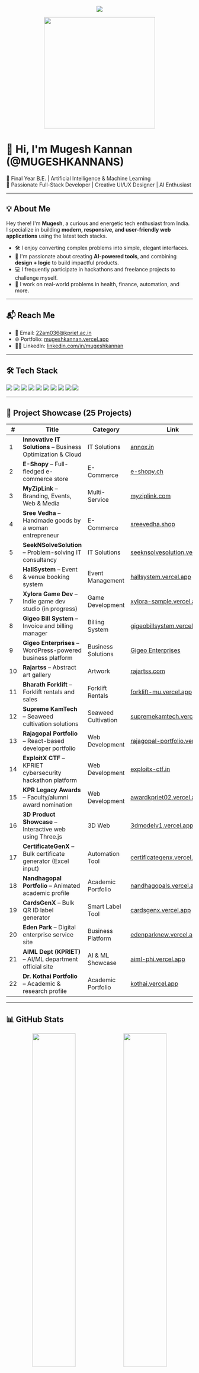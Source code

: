 <p align="center">
  <img src="https://readme-typing-svg.herokuapp.com/?lines=Hey+there!+I'm+Mugesh+Kannan;Full-Stack+Web+Developer;UI%2FUX+Designer;AI+Project+Builder;&center=true&width=500&height=45">
</p>

<p align="center">
  <img src="https://media.giphy.com/media/qgQUggAC3Pfv687qPC/giphy.gif" width="300" />
</p>

# 👋 Hi, I'm Mugesh Kannan (@MUGESHKANNANS)

🚀 Final Year B.E. | Artificial Intelligence & Machine Learning  
🎯 Passionate Full-Stack Developer | Creative UI/UX Designer | AI Enthusiast  

---

## 💡 About Me

Hey there! I'm **Mugesh**, a curious and energetic tech enthusiast from India.  
I specialize in building **modern, responsive, and user-friendly web applications** using the latest tech stacks.  

- 🛠️ I enjoy converting complex problems into simple, elegant interfaces.
- 🧩 I'm passionate about creating **AI-powered tools**, and combining **design + logic** to build impactful products.
- 💻 I frequently participate in hackathons and freelance projects to challenge myself.
- 🧪 I work on real-world problems in health, finance, automation, and more.

---

## 📬 Reach Me

- 📧 Email: [22am036@kpriet.ac.in](mailto:22am036@kpriet.ac.in)  
- 🌐 Portfolio: [mugeshkannan.vercel.app](https://mugeshkannan.vercel.app)
- 🧑‍💼 LinkedIn: [linkedin.com/in/mugeshkannan](https://linkedin.com/in/mugeshkannan)

---

## 🛠️ Tech Stack

<p>
  <img src="https://img.shields.io/badge/React-20232A?style=for-the-badge&logo=react&logoColor=61DAFB" />
  <img src="https://img.shields.io/badge/Next.js-000000?style=for-the-badge&logo=nextdotjs&logoColor=white" />
  <img src="https://img.shields.io/badge/TailwindCSS-38B2AC?style=for-the-badge&logo=tailwind-css&logoColor=white" />
  <img src="https://img.shields.io/badge/Node.js-339933?style=for-the-badge&logo=node.js&logoColor=white" />
  <img src="https://img.shields.io/badge/Flask-000000?style=for-the-badge&logo=flask&logoColor=white" />
  <img src="https://img.shields.io/badge/MongoDB-4EA94B?style=for-the-badge&logo=mongodb&logoColor=white" />
  <img src="https://img.shields.io/badge/MySQL-00758F?style=for-the-badge&logo=mysql&logoColor=white" />
  <img src="https://img.shields.io/badge/Firebase-FFCA28?style=for-the-badge&logo=firebase&logoColor=black" />
  <img src="https://img.shields.io/badge/Git-F05032?style=for-the-badge&logo=git&logoColor=white" />
  <img src="https://img.shields.io/badge/Vercel-000000?style=for-the-badge&logo=vercel&logoColor=white" />
</p>

---

## 🚀 Project Showcase (25 Projects)

| # | Title | Category | Link |
|---|-------|----------|------|
| 1 | **Innovative IT Solutions** – Business Optimization & Cloud | IT Solutions | [annox.in](https://annox.in) |
| 2 | **E-Shopy** – Full-fledged e-commerce store | E-Commerce | [e-shopy.ch](https://e-shopy.ch) |
| 3 | **MyZipLink** – Branding, Events, Web & Media | Multi-Service | [myziplink.com](https://myziplink.com) |
| 4 | **Sree Vedha** – Handmade goods by a woman entrepreneur | E-Commerce | [sreevedha.shop](https://www.sreevedha.shop/) |
| 5 | **SeekNSolveSolution** – Problem-solving IT consultancy | IT Solutions | [seeknsolvesolution.vercel.app](https://seeknsolvesolution.vercel.app/) |
| 6 | **HallSystem** – Event & venue booking system | Event Management | [hallsystem.vercel.app](https://hallsystem.vercel.app/) |
| 7 | **Xylora Game Dev** – Indie game dev studio (in progress) | Game Development | [xylora-sample.vercel.app](https://xylora-sample.vercel.app/) |
| 8 | **Gigeo Bill System** – Invoice and billing manager | Billing System | [gigeobillsystem.vercel.app](https://gigeobillsystem.vercel.app/) |
| 9 | **Gigeo Enterprises** – WordPress-powered business platform | Business Solutions | [Gigeo Enterprises](https://dev-gigeoenterprises.pantheonsite.io) |
| 10 | **Rajartss** – Abstract art gallery | Artwork | [rajartss.com](https://www.rajartss.com/) |
| 11 | **Bharath Forklift** – Forklift rentals and sales | Forklift Rentals | [forklift-mu.vercel.app](https://forklift-mu.vercel.app/) |
| 12 | **Supreme KamTech** – Seaweed cultivation solutions | Seaweed Cultivation | [supremekamtech.vercel.app](https://supremekamtech.vercel.app/) |
| 13 | **Rajagopal Portfolio** – React-based developer portfolio | Web Development | [rajagopal-portfolio.vercel.app](https://rajagopal-portfolio.vercel.app/) |
| 14 | **ExploitX CTF** – KPRIET cybersecurity hackathon platform | Web Development | [exploitx-ctf.in](https://www.exploitx-ctf.in) |
| 15 | **KPR Legacy Awards** – Faculty/alumni award nomination | Web Development | [awardkpriet02.vercel.app](https://awardkpriet02.vercel.app) |
| 16 | **3D Product Showcase** – Interactive web using Three.js | 3D Web | [3dmodelv1.vercel.app](https://3dmodelv1.vercel.app) |
| 17 | **CertificateGenX** – Bulk certificate generator (Excel input) | Automation Tool | [certificategenx.vercel.app](https://certificategenx.vercel.app) |
| 18 | **Nandhagopal Portfolio** – Animated academic profile | Academic Portfolio | [nandhagopals.vercel.app](https://nandhagopals.vercel.app) |
| 19 | **CardsGenX** – Bulk QR ID label generator | Smart Label Tool | [cardsgenx.vercel.app](https://cardsgenx.vercel.app) |
| 20 | **Eden Park** – Digital enterprise service site | Business Platform | [edenparknew.vercel.app](https://edenparknew.vercel.app) |
| 21 | **AIML Dept (KPRIET)** – AI/ML department official site | AI & ML Showcase | [aiml-phi.vercel.app](https://aiml-phi.vercel.app/) |
| 22 | **Dr. Kothai Portfolio** – Academic & research profile | Academic Portfolio | [kothai.vercel.app](https://kothai.vercel.app/) |

---

## 📊 GitHub Stats

<p align="center">
  <img src="https://github-readme-stats.vercel.app/api?username=MUGESHKANNANS&show_icons=true&theme=radical" width="48%"/>
  <img src="https://github-readme-streak-stats.herokuapp.com/?user=MUGESHKANNANS&theme=radical" width="48%"/>
</p>

<p align="center">
  <img src="https://github-readme-stats.vercel.app/api/top-langs/?username=MUGESHKANNANS&layout=compact&theme=radical" width="40%"/>
</p>

---

<!---
MUGESHKANNANS/MUGESHKANNANS is a ✨ special ✨ repository because its `README.md` (this file) appears on your GitHub profile.
You can click the Preview link to check it out.
--->
